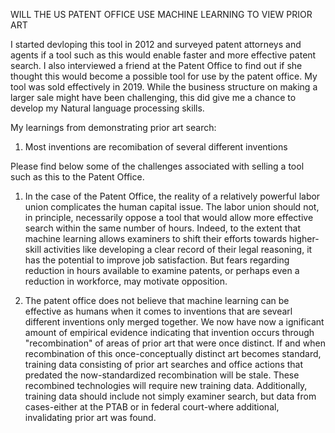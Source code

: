 WILL THE US PATENT OFFICE USE MACHINE LEARNING TO VIEW PRIOR ART 

I started devloping this tool in 2012 and surveyed patent attorneys and agents if a tool such as this would enable faster and more effective patent search. I also interviewed a friend at the Patent Office to find out if she thought this would become a possible tool for use by the patent office. My tool was sold effectively in 2019. While the business structure on making a larger sale might have been challenging, this did give me a chance to develop my Natural language processing skills. 

My learnings from demonstrating prior art search:
1) Most inventions are recomibation of several different inventions


Please find below some of the challenges associated with selling a tool such as this to the Patent Office. 

1) In the case of the Patent Office, the reality of a relatively powerful labor union complicates the human capital issue. The labor union should not, in principle, necessarily oppose a tool that would allow more effective search within the same number of hours. Indeed, to the extent that machine learning allows examiners to shift their efforts towards higher-skill activities like developing a clear record of their legal reasoning, it has the potential to improve job satisfaction. But fears regarding reduction in hours available to examine patents, or perhaps even a reduction in workforce, may motivate opposition.

2) The patent office does not believe that machine learning can be effective as humans when it comes to inventions that are sevearl different inventions only merged together.  We now have now a ignificant amount of empirical evidence indicating that invention occurs
through "recombination" of areas of prior art that were once distinct. If and when recombination of this once-conceptually distinct art becomes standard, training data consisting of prior art searches and office actions that predated the now-standardized recombination will be stale. These recombined technologies will require new training data. Additionally, training data should include not simply examiner search, but data from cases-either at the PTAB or in federal court-where additional, invalidating prior art was found. 
